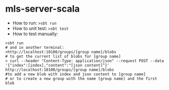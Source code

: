 # mls-server-scala

* How to run: `>sbt run`
* How to unit test: `>sbt test`
* How to test manually:
```
>sbt run
# and in another terminal:
>http://localhost:10100/groups/[group name]/blobs
# to get the current list of blobs for [group name]
> curl --header "Content-Type: application/json" --request POST --data '{"index":[index],"content":"[json content]"}' http://localhost:10100/groups/[group name]/blobs
#to add a new blob with index and json content to [group name]
# or to create a new group with the name [group name] and the first blob
```
